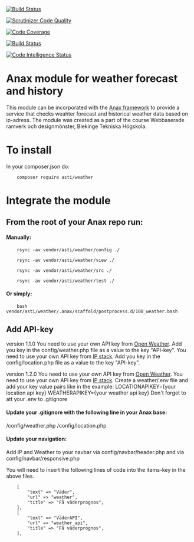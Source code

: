 [![Build Status](https://travis-ci.org/AsaTirsen/weather.svg?branch=main)](https://travis-ci.org/AsaTirsen/weather)

[![Scrutinizer Code Quality](https://scrutinizer-ci.com/g/AsaTirsen/weather/badges/quality-score.png?b=main)](https://scrutinizer-ci.com/g/AsaTirsen/weather/?branch=main)

[![Code Coverage](https://scrutinizer-ci.com/g/AsaTirsen/weather/badges/coverage.png?b=main)](https://scrutinizer-ci.com/g/AsaTirsen/weather/?branch=main)

[![Build Status](https://scrutinizer-ci.com/g/AsaTirsen/weather/badges/build.png?b=main)](https://scrutinizer-ci.com/g/AsaTirsen/weather/build-status/main)

[![Code Intelligence Status](https://scrutinizer-ci.com/g/AsaTirsen/weather/badges/code-intelligence.svg?b=main)](https://scrutinizer-ci.com/code-intelligence)


# Anax module for weather forecast and history
This module can be incorporated with the [Anax framework](https://github.com/canax) to provide a service that checks weahter forecast and historical weather data
based on ip-adress. The module was created as a part of the course Webbaserade ramverk och designmönster, Blekinge Tekniska Högskola.


# To install
In your composer.json do:

        composer require asti/weather

# Integrate the module  
## From the root of your Anax repo run:

#### Manually:

        rsync -av vendor/asti/weather/config ./

        rsync -av vendor/asti/weather/view ./

        rsync -av vendor/asti/weather/src ./

        rsync -av vendor/asti/weather/test ./

#### Or simply: 

        bash vendor/asti/weather/.anax/scaffold/postprocess.d/100_weather.bash

## Add API-key
version 1.1.0
You need to use your own API key from [Open Weather](https://openweathermap.org/api). Add you key in the config/weather.php file as a value to the key "API-key".
You need to use your own API key from [IP stack](http://api.ipstack.com). Add you key in the config/location.php file as a value to the key "API-key".

version 1.2.0
You need to use your own API key from [Open Weather](https://openweathermap.org/api).
You need to use your own API key from [IP stack](http://api.ipstack.com). 
Create a weather/.env file and add your key value pairs like in the example:
LOCATIONAPIKEY={your location api key}
WEATHERAPIKEY={your weather api key}
Don't forget to att your .env to .gitignore


#### Update your .gitignore with the following line in your Anax base:

/config/weather.php
/config/location.php


#### Update your navigation: 
Add IP and Weather to your navbar via config/navbar/header.php and via config/navbar/responsive.php

You will need to insert the following lines of code into the items-key in the above files.

        [
            "text" => "Väder",
            "url" => "weather",
            "title" => "Få väderprognos",
        ],
        [
            "text" => "VäderAPI",
            "url" => "weather_api",
            "title" => "Få väderprognos",
        ],
